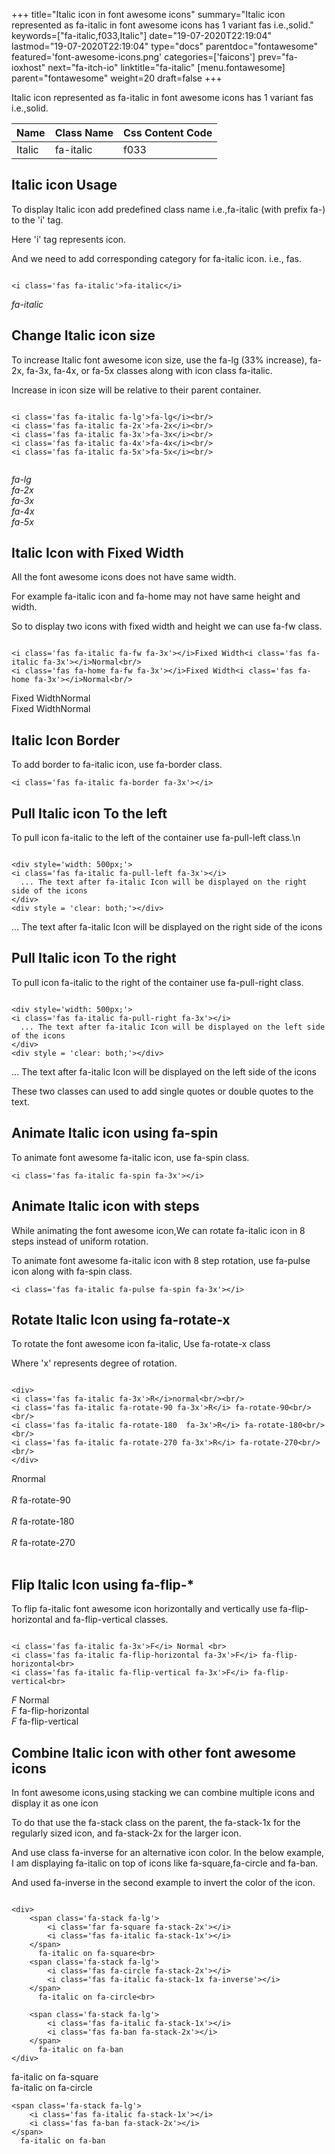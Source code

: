 +++
title="Italic icon in font awesome icons"
summary="Italic icon represented as fa-italic in font awesome icons has 1 variant fas i.e.,solid."
keywords=["fa-italic,f033,Italic"]
date="19-07-2020T22:19:04"
lastmod="19-07-2020T22:19:04"
type="docs"
parentdoc="fontawesome"
featured='font-awesome-icons.png'
categories=['faicons']
prev="fa-ioxhost"
next="fa-itch-io"
linktitle="fa-italic"
[menu.fontawesome]
parent="fontawesome"
weight=20
draft=false
+++


Italic icon represented as fa-italic in font awesome icons has 1 variant fas i.e.,solid.

<div class='table-responsive'><table class='table'><thead><tr><th>Name</th><th>Class Name</th><th>Css Content Code</th></tr></thead><tbody><tr><td>Italic</td><td>fa-italic</td><td>f033</td></tr></tbody></table></div>



## Italic icon Usage

To display Italic icon add predefined class name i.e.,fa-italic (with prefix fa-) to the 'i' tag.

Here 'i' tag represents icon.

And we need to add corresponding category for fa-italic icon. i.e., fas.


```

<i class='fas fa-italic'>fa-italic</i>
```

<i class='fas fa-italic'>fa-italic</i>




## Change Italic icon size
To increase Italic font awesome icon size, use the fa-lg (33% increase), fa-2x, fa-3x, fa-4x, or fa-5x classes along with icon class fa-italic.

Increase in icon size will be relative to their parent container. 

```

<i class='fas fa-italic fa-lg'>fa-lg</i><br/>
<i class='fas fa-italic fa-2x'>fa-2x</i><br/>
<i class='fas fa-italic fa-3x'>fa-3x</i><br/>
<i class='fas fa-italic fa-4x'>fa-4x</i><br/>
<i class='fas fa-italic fa-5x'>fa-5x</i><br/>
            
```

<i class='fas fa-italic fa-lg'>fa-lg</i><br/>
<i class='fas fa-italic fa-2x'>fa-2x</i><br/>
<i class='fas fa-italic fa-3x'>fa-3x</i><br/>
<i class='fas fa-italic fa-4x'>fa-4x</i><br/>
<i class='fas fa-italic fa-5x'>fa-5x</i><br/>
            



## Italic Icon with Fixed Width 

All the font awesome icons does not have same width.

For example fa-italic icon and fa-home may not have same height and width.

So to display two icons with fixed width and height we can use fa-fw class.


```

<i class='fas fa-italic fa-fw fa-3x'></i>Fixed Width<i class='fas fa-italic fa-3x'></i>Normal<br/>
<i class='fas fa-home fa-fw fa-3x'></i>Fixed Width<i class='fas fa-home fa-3x'></i>Normal<br/>
```

<i class='fas fa-italic fa-fw fa-3x'></i>Fixed Width<i class='fas fa-italic fa-3x'></i>Normal<br/>
<i class='fas fa-home fa-fw fa-3x'></i>Fixed Width<i class='fas fa-home fa-3x'></i>Normal<br/>



## Italic Icon Border 

To add border to fa-italic icon, use fa-border class.


```
<i class='fas fa-italic fa-border fa-3x'></i>

```
<i class='fas fa-italic fa-border fa-3x'></i>





## Pull Italic icon To the left

To pull icon fa-italic to the left of the container use fa-pull-left class.\n

```

<div style='width: 500px;'>
<i class='fas fa-italic fa-pull-left fa-3x'></i>
  ... The text after fa-italic Icon will be displayed on the right side of the icons
</div>
<div style = 'clear: both;'></div>
```

<div style='width: 500px;'>
<i class='fas fa-italic fa-pull-left fa-3x'></i>
  ... The text after fa-italic Icon will be displayed on the right side of the icons
</div>
<div style = 'clear: both;'></div>




## Pull Italic icon To the right
To pull icon fa-italic to the right of the container use fa-pull-right class.

```

<div style='width: 500px;'>
<i class='fas fa-italic fa-pull-right fa-3x'></i>
  ... The text after fa-italic Icon will be displayed on the left side of the icons
</div>
<div style = 'clear: both;'></div>
```

<div style='width: 500px;'>
<i class='fas fa-italic fa-pull-right fa-3x'></i>
  ... The text after fa-italic Icon will be displayed on the left side of the icons
</div>
<div style = 'clear: both;'></div>

These two classes can used to add single quotes or double quotes to the text.


## Animate Italic icon using fa-spin
To animate font awesome fa-italic icon, use fa-spin class.

```
<i class='fas fa-italic fa-spin fa-3x'></i>
```
<i class='fas fa-italic fa-spin fa-3x'></i>




## Animate Italic icon with steps
While animating the font awesome icon,We can rotate fa-italic icon in 8 steps instead of uniform rotation.

To animate font awesome fa-italic icon with 8 step rotation, use fa-pulse icon along with fa-spin class.


```
<i class='fas fa-italic fa-pulse fa-spin fa-3x'></i>

```
<i class='fas fa-italic fa-pulse fa-spin fa-3x'></i>





## Rotate Italic Icon using fa-rotate-x
To rotate the font awesome icon fa-italic, Use fa-rotate-x class

Where 'x' represents degree of rotation.


```

<div>
<i class='fas fa-italic fa-3x'>R</i>normal<br/><br/>
<i class='fas fa-italic fa-rotate-90 fa-3x'>R</i> fa-rotate-90<br/><br/> 
<i class='fas fa-italic fa-rotate-180  fa-3x'>R</i> fa-rotate-180<br/><br/> 
<i class='fas fa-italic fa-rotate-270 fa-3x'>R</i> fa-rotate-270<br/><br/>
</div>
```

<div>
<i class='fas fa-italic fa-3x'>R</i>normal<br/><br/>
<i class='fas fa-italic fa-rotate-90 fa-3x'>R</i> fa-rotate-90<br/><br/> 
<i class='fas fa-italic fa-rotate-180  fa-3x'>R</i> fa-rotate-180<br/><br/> 
<i class='fas fa-italic fa-rotate-270 fa-3x'>R</i> fa-rotate-270<br/><br/>
</div>




## Flip Italic Icon using fa-flip-*
To flip fa-italic font awesome icon horizontally and vertically use fa-flip-horizontal and fa-flip-vertical classes. 

```

<i class='fas fa-italic fa-3x'>F</i> Normal <br>
<i class='fas fa-italic fa-flip-horizontal fa-3x'>F</i> fa-flip-horizontal<br>
<i class='fas fa-italic fa-flip-vertical fa-3x'>F</i> fa-flip-vertical<br>
```

<i class='fas fa-italic fa-3x'>F</i> Normal <br>
<i class='fas fa-italic fa-flip-horizontal fa-3x'>F</i> fa-flip-horizontal<br>
<i class='fas fa-italic fa-flip-vertical fa-3x'>F</i> fa-flip-vertical<br>




## Combine Italic icon with other font awesome icons
In font awesome icons,using stacking we can combine multiple icons and display it as one icon 

To do that use the fa-stack class on the parent, the fa-stack-1x for the regularly sized icon, and fa-stack-2x for the larger icon.

And use class fa-inverse for an alternative icon color. 
In the below example, I am displaying fa-italic on top of icons like fa-square,fa-circle and fa-ban.

And used fa-inverse in the second example to invert the color of the icon.

```

<div>
    <span class='fa-stack fa-lg'>
        <i class='far fa-square fa-stack-2x'></i>
        <i class='fas fa-italic fa-stack-1x'></i>
    </span>
      fa-italic on fa-square<br>
    <span class='fa-stack fa-lg'>
        <i class='fas fa-circle fa-stack-2x'></i>
        <i class='fas fa-italic fa-stack-1x fa-inverse'></i>
    </span>
      fa-italic on fa-circle<br>

    <span class='fa-stack fa-lg'>
        <i class='fas fa-italic fa-stack-1x'></i>
        <i class='fas fa-ban fa-stack-2x'></i>
    </span>
      fa-italic on fa-ban
</div>
```

<div>
    <span class='fa-stack fa-lg'>
        <i class='far fa-square fa-stack-2x'></i>
        <i class='fas fa-italic fa-stack-1x'></i>
    </span>
      fa-italic on fa-square<br>
    <span class='fa-stack fa-lg'>
        <i class='fas fa-circle fa-stack-2x'></i>
        <i class='fas fa-italic fa-stack-1x fa-inverse'></i>
    </span>
      fa-italic on fa-circle<br>

    <span class='fa-stack fa-lg'>
        <i class='fas fa-italic fa-stack-1x'></i>
        <i class='fas fa-ban fa-stack-2x'></i>
    </span>
      fa-italic on fa-ban
</div>






